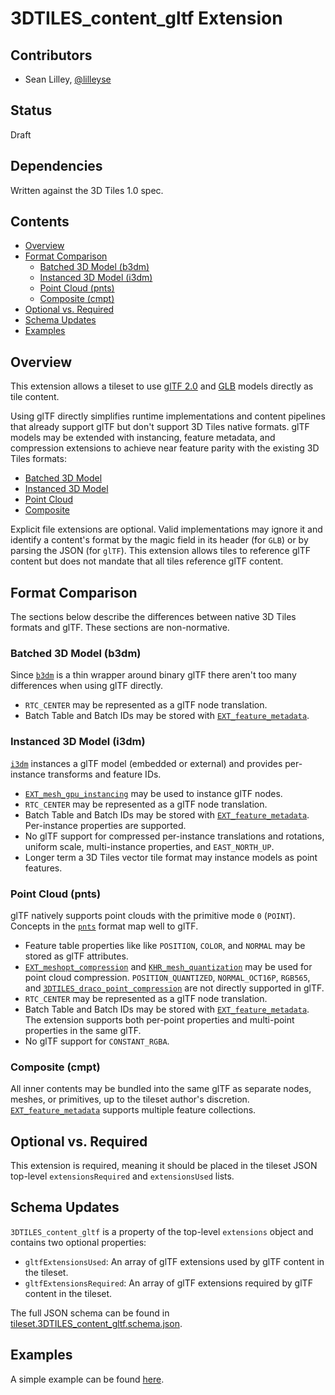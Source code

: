 # 3DTILES_content_gltf Extension

## Contributors

* Sean Lilley, [@lilleyse](https://github.com/lilleyse)

## Status

Draft

## Dependencies

Written against the 3D Tiles 1.0 spec.

## Contents

  - [Overview](#overview)
  - [Format Comparison](#format-comparison)
    - [Batched 3D Model (b3dm)](#batched-3d-model-b3dm)
    - [Instanced 3D Model (i3dm)](#instanced-3d-model-i3dm)
    - [Point Cloud (pnts)](#point-cloud-pnts)
    - [Composite (cmpt)](#composite-cmpt)
  - [Optional vs. Required](#optional-vs-required)
  - [Schema Updates](#schema-updates)
  - [Examples](#examples)

## Overview

This extension allows a tileset to use [glTF 2.0](https://github.com/KhronosGroup/glTF/tree/master/specification/2.0) and [GLB](https://github.com/KhronosGroup/glTF/tree/master/specification/2.0#glb-file-format-specification) models directly as tile content.

Using glTF directly simplifies runtime implementations and content pipelines that already support glTF but don't support 3D Tiles native formats. glTF models may be extended with instancing, feature metadata, and compression extensions to achieve near feature parity with the existing 3D Tiles formats:

* [Batched 3D Model](../../specification/TileFormats/Batched3DModel/README.md)
* [Instanced 3D Model](../../specification/TileFormats/Instanced3DModel/README.md)
* [Point Cloud](../../specification/TileFormats/PointCloud/README.md)
* [Composite](../../specification/TileFormats/Composite/README.md)

Explicit file extensions are optional. Valid implementations may ignore it and identify a content's format by the magic field in its header (for `GLB`) or by parsing the JSON (for `glTF`). This extension allows tiles to reference glTF content but does not mandate that all tiles reference glTF content.

## Format Comparison

The sections below describe the differences between native 3D Tiles formats and glTF. These sections are non-normative.

### Batched 3D Model (b3dm)

Since [`b3dm`](../../specification/TileFormats/Batched3DModel/README.md) is a thin wrapper around binary glTF there aren't too many differences when using glTF directly.

* `RTC_CENTER` may be represented as a glTF node translation.
* Batch Table and Batch IDs may be stored with [`EXT_feature_metadata`](https://github.com/CesiumGS/glTF/pull/1).

### Instanced 3D Model (i3dm)

[`i3dm`](../../specification/TileFormats/Instanced3DModel) instances a glTF model (embedded or external) and provides per-instance transforms and feature IDs.

* [`EXT_mesh_gpu_instancing`](https://github.com/KhronosGroup/glTF/tree/master/extensions/2.0/Vendor/EXT_mesh_gpu_instancing) may be used to instance glTF nodes.
* `RTC_CENTER` may be represented as a glTF node translation.
* Batch Table and Batch IDs may be stored with [`EXT_feature_metadata`](https://github.com/CesiumGS/glTF/pull/1). Per-instance properties are supported.
* No glTF support for compressed per-instance translations and rotations, uniform scale, multi-instance properties, and `EAST_NORTH_UP`.
* Longer term a 3D Tiles vector tile format may instance models as point features.

### Point Cloud (pnts)

glTF natively supports point clouds with the primitive mode `0` (`POINT`). Concepts in the [`pnts`](../../specification/TileFormats/PointCloud) format map well to glTF.

* Feature table properties like like `POSITION`, `COLOR`, and `NORMAL` may be stored as glTF attributes.
* [`EXT_meshopt_compression`](https://github.com/KhronosGroup/glTF/pull/1830) and [`KHR_mesh_quantization`](https://github.com/KhronosGroup/glTF/tree/master/extensions/2.0/Khronos/KHR_mesh_quantization) may be used for point cloud compression. `POSITION_QUANTIZED`, `NORMAL_OCT16P`, `RGB565`, and [`3DTILES_draco_point_compression`](https://github.com/CesiumGS/3d-tiles/tree/master/extensions/3DTILES_draco_point_compression) are not directly supported in glTF.
* `RTC_CENTER` may be represented as a glTF node translation.
* Batch Table and Batch IDs may be stored with [`EXT_feature_metadata`](https://github.com/CesiumGS/glTF/pull/1). The extension supports both per-point properties and multi-point properties in the same glTF.
* No glTF support for `CONSTANT_RGBA`.

### Composite (cmpt)

All inner contents may be bundled into the same glTF as separate nodes, meshes, or primitives, up to the tileset author's discretion. [`EXT_feature_metadata`](https://github.com/CesiumGS/glTF/pull/1) supports multiple feature collections.

## Optional vs. Required

This extension is required, meaning it should be placed in the tileset JSON top-level `extensionsRequired` and `extensionsUsed` lists.

## Schema Updates

`3DTILES_content_gltf` is a property of the top-level `extensions` object and contains two optional properties:

* `gltfExtensionsUsed`: An array of glTF extensions used by glTF content in the tileset.
* `gltfExtensionsRequired`: An array of glTF extensions required by glTF content in the tileset.

The full JSON schema can be found in [tileset.3DTILES_content_gltf.schema.json](schema/tileset.3DTILES_content_gltf.schema.json).

## Examples

A simple example can be found [here](examples/tileset).